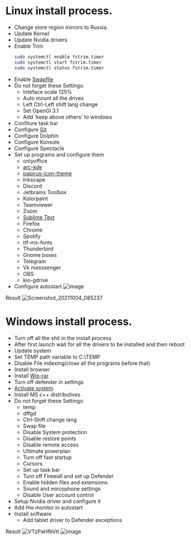 # Linux install process.
* Change store region mirrors to Russia.
* Update Kernel
* Update Nvidia drivers
* Enable Trim
  ```bash
  sudo systemctl enable fstrim.timer
  sudo systemctl start fstrim.timer
  sudo systemctl status fstrim.timer
  ```
* Enable [Swapfile](https://wiki.manjaro.org/index.php?title=Swap)
* Do not forget these Settings:
  * Inteface scale 125%
  * Auto mount all the drives
  * Left Ctrl-Left shift lang change
  * Set OpenGl 3.1
  * Add 'keep above others' to windows
* Confiture task bar
* Configure [Git](https://docs.github.com/en/authentication/connecting-to-github-with-ssh/generating-a-new-ssh-key-and-adding-it-to-the-ssh-agent)
* Configure Dolphin
* Configure Konsole
* Configure Spectacle
* Set up programs and configure them
  * onlyoffice
  * [arc-kde](https://github.com/PapirusDevelopmentTeam/arc-kde)
  * [papirus-icon-theme](https://github.com/PapirusDevelopmentTeam/papirus-icon-theme)
  * Inkscape
  * Discord
  * Jetbrains Toolbox
  * Kolorpaint
  * Teamviewer
  * Zoom
  * [Sublime Text](https://github.com/searayeah/searayeah/tree/main/SublimeSetup)
  * Firefox
  * Chrome
  * Spotify
  * ttf-ms-fonts
  * Thunderbird
  * Gnome boxes
  * Telegram
  * Vk messsenger
  * OBS
  * kio-gdrive
* Configure autostart
![image](https://user-images.githubusercontent.com/57370975/135800713-0e81e4ec-d422-4f4f-83ef-895567dc62a6.png)

Result
![Screenshot_20211004_085237](https://user-images.githubusercontent.com/57370975/135800670-35721881-094f-42e0-9e59-e4001f336ea1.png)

# Windows install process.
* Turn off all the shit in the install process
* After first launch wait for all the drivers to be installed and then reboot
* Update system
* Set TEMP path variable to C:\TEMP
* Disable File indexing(close all the programs before that)
* Install browser
* Install [Win-rar](https://www.rarlab.com/)
* Turn off defender in settings
* [Activate system](https://github.com/massgravel/Microsoft-Activation-Scripts)
* Install MS c++ distributives
* Do not forget these Settings:
  * temp
  * dffgd
  * Ctrl-Shift change lang
  * Swap file
  * Disable System protection
  * Disable restore points
  * Disable remote access
  * Ultimate powerplan
  * Turn off fast startup
  * Cursors
  * Set up task bar
  * Turn off Firewall and set up Defender
  * Enable hidden files and extensions
  * Sound and mircophone settings
  * Disable User account control
* Setup Nvidia driver and configure it
* Add Hw monitor in autostart
* Install software
  * Add tablet driver to Defender exceptions

Result
![VTzPaHfbVtI](https://user-images.githubusercontent.com/57370975/135751155-bf95e04f-637d-40fe-a248-79d489cdbfc6.jpg)
![image](https://user-images.githubusercontent.com/57370975/136049861-8ec30fbd-45f6-4462-bea4-f5c4905ad079.png)
